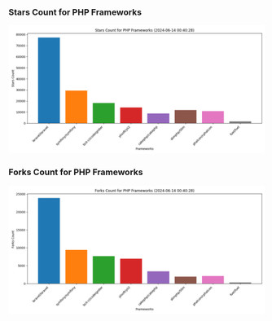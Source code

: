 ### Stars Count for PHP Frameworks

![Stars Chart](./archive/charts/20240614004028_stars_count.png)

### Forks Count for PHP Frameworks

![Forks Chart](./archive/charts/20240614004028_forks_count.png)

